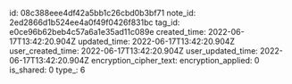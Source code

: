 id: 08c388eee4df42a5bb1c26cbd0b3bf71
note_id: 2ed2866d1b524ee4a0f49f0426f831bc
tag_id: e0ce96b62beb4c57a6a1e35ad11c089e
created_time: 2022-06-17T13:42:20.904Z
updated_time: 2022-06-17T13:42:20.904Z
user_created_time: 2022-06-17T13:42:20.904Z
user_updated_time: 2022-06-17T13:42:20.904Z
encryption_cipher_text: 
encryption_applied: 0
is_shared: 0
type_: 6